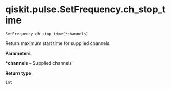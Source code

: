 # qiskit.pulse.SetFrequency.ch\_stop\_time

`SetFrequency.ch_stop_time(*channels)`

Return maximum start time for supplied channels.

**Parameters**

**\*channels** – Supplied channels

**Return type**

`int`

